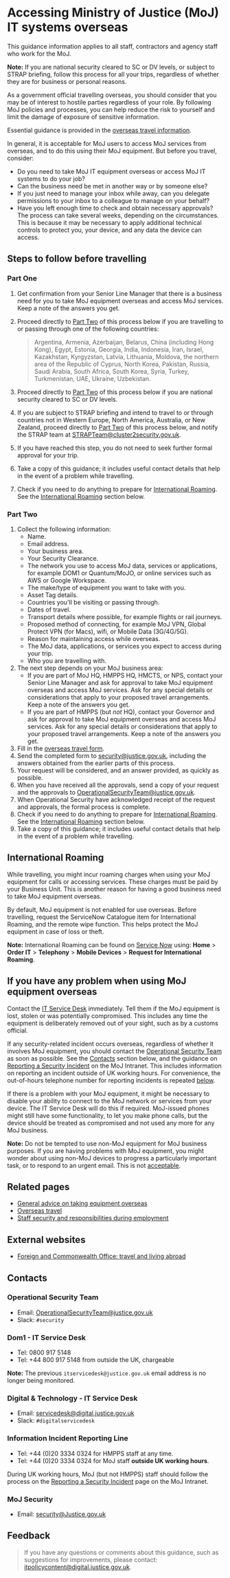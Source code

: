 # Accessing Ministry of Justice \(MoJ\) IT systems overseas

This guidance information applies to all staff, contractors and agency staff who work for the MoJ.

**Note:** If you are national security cleared to SC or DV levels, or subject to STRAP briefing, follow this process for all your trips, regardless of whether they are for business or personal reasons.

As a government official travelling overseas, you should consider that you may be of interest to hostile parties regardless of your role. By following MoJ policies and processes, you can help reduce the risk to yourself and limit the damage of exposure of sensitive information.

Essential guidance is provided in the [overseas travel information](overseas-travel.md).

In general, it is acceptable for MoJ users to access MoJ services from overseas, and to do this using their MoJ equipment. But before you travel, consider:

-   Do you need to take MoJ IT equipment overseas or access MoJ IT systems to do your job?
-   Can the business need be met in another way or by someone else?
-   If you just need to manage your inbox while away, can you delegate permissions to your inbox to a colleague to manage on your behalf?
-   Have you left enough time to check and obtain necessary approvals? The process can take several weeks, depending on the circumstances. This is because it may be necessary to apply additional technical controls to protect you, your device, and any data the device can access.

## Steps to follow before travelling

### Part One

1.  Get confirmation from your Senior Line Manager that there is a business need for you to take MoJ equipment overseas and access MoJ services. Keep a note of the answers you get.
2.  Proceed directly to [Part Two](#part-two) of this process below if you are travelling to or passing through one of the following countries:

    > Argentina, Armenia, Azerbaijan, Belarus, China \(including Hong Kong\), Egypt, Estonia, Georgia, India, Indonesia, Iran, Israel, Kazakhstan, Kyrgyzstan, Latvia, Lithuania, Moldova, the northern area of the Republic of Cyprus, North Korea, Pakistan, Russia, Saudi Arabia, South Africa, South Korea, Syria, Turkey, Turkmenistan, UAE, Ukraine, Uzbekistan.

3.  Proceed directly to [Part Two](#part-two) of this process below if you are national security cleared to SC or DV levels.
4.  If you are subject to STRAP briefing and intend to travel to or through countries not in Western Europe, North America, Australia, or New Zealand, proceed directly to [Part Two](#part-two) of this process below, and notify the STRAP team at [STRAPTeam@cluster2security.gov.uk](mailto:STRAPTeam@cluster2security.gov.uk).
5.  If you have reached this step, you do not need to seek further formal approval for your trip.
6.  Take a copy of this guidance; it includes useful contact details that help in the event of a problem while travelling.
7.  Check if you need to do anything to prepare for [International Roaming](#international-roaming). See the [International Roaming](#international-roaming) section below.

### Part Two

1.  Collect the following information:
    -   Name.
    -   Email address.
    -   Your business area.
    -   Your Security Clearance.
    -   The network you use to access MoJ data, services or applications, for example DOM1 or Quantum/MoJO, or online services such as AWS or Google Workspace.
    -   The make/type of equipment you want to take with you.
    -   Asset Tag details.
    -   Countries you'll be visiting or passing through.
    -   Dates of travel.
    -   Transport details where possible, for example flights or rail journeys.
    -   Proposed method of connecting, for example MoJ VPN, Global Protect VPN \(for Macs\), wifi, or Mobile Data \(3G/4G/5G\).
    -   Reason for maintaining access while overseas.
    -   The MoJ data, applications, or services you expect to access during your trip.
    -   Who you are travelling with.
2.  The next step depends on your MoJ business area:
    -   If you are part of MoJ HQ, HMPPS HQ, HMCTS, or NPS, contact your Senior Line Manager and ask for approval to take MoJ equipment overseas and access MoJ services. Ask for any special details or considerations that apply to your proposed travel arrangements. Keep a note of the answers you get.
    -   If you are part of HMPPS \(but *not* HQ\), contact your Governor and ask for approval to take MoJ equipment overseas and access MoJ services. Ask for any special details or considerations that apply to your proposed travel arrangements. Keep a note of the answers you get.
3.  Fill in the [overseas travel form](https://intranet.justice.gov.uk/documents/2020/03/overseas-travel-form.docx).
4.  Send the completed form to [security@justice.gov.uk](mailto:security@justice.gov.uk), including the answers obtained from the earlier parts of this process.
5.  Your request will be considered, and an answer provided, as quickly as possible.
6.  When you have received all the approvals, send a copy of your request and the approvals to [OperationalSecurityTeam@justice.gov.uk](mailto:OperationalSecurityTeam@justice.gov.uk).
7.  When Operational Security have acknowledged receipt of the request and approvals, the formal process is complete.
8.  Check if you need to do anything to prepare for [International Roaming](#international-roaming). See the [International Roaming](#international-roaming) section below.
9.  Take a copy of this guidance; it includes useful contact details that help in the event of a problem while travelling.

## International Roaming

While travelling, you might incur roaming charges when using your MoJ equipment for calls or accessing services. These charges must be paid by your Business Unit. This is another reason for having a good business need to take MoJ equipment overseas.

By default, MoJ equipment is not enabled for use overseas. Before travelling, request the ServiceNow Catalogue item for International Roaming, and the remote wipe function. This helps protect the MoJ equipment in case of loss or theft.

**Note:** International Roaming can be found on [Service Now](https://mojprod.service-now.com/moj_sp/?id=home) using: **Home** \> **Order IT** \> **Telephony** \> **Mobile Devices** \> **Request for International Roaming**.

## If you have any problem when using MoJ equipment overseas

Contact the [IT Service Desk](#contacts) immediately. Tell them if the MoJ equipment is lost, stolen or was potentially compromised. This includes any time the equipment is deliberately removed out of your sight, such as by a customs official.

If any security-related incident occurs overseas, regardless of whether it involves MoJ equipment, you should contact the [Operational Security Team](mailto:OperationalSecurityTeam@justice.gov.uk) as soon as possible. See the [Contacts](#contacts) section below, and the guidance on [Reporting a Security Incident](https://intranet.justice.gov.uk/guidance/security/report-a-security-incident/) on the MoJ Intranet. This includes information on reporting an incident outside of UK working hours. For convenience, the out-of-hours telephone number for reporting incidents is repeated [below](#information-incident-reporting-line).

If there is a problem with your MoJ equipment, it might be necessary to disable your ability to connect to the MoJ network or services from your device. The IT Service Desk will do this if required. MoJ-issued phones might still have some functionality, to let you make phone calls, but the device should be treated as compromised and not used any more for any MoJ business.

**Note:** Do not be tempted to use non-MoJ equipment for MoJ business purposes. If you are having problems with MoJ equipment, you might wonder about using non-MoJ devices to progress a particularly important task, or to respond to an urgent email. This is not [acceptable](acceptable-use.md).

## Related pages

-   [General advice on taking equipment overseas](general-advice-on-taking-equipment-overseas.md)
-   [Overseas travel](https://intranet.justice.gov.uk/guidance/security/travelling-abroad-business-or-personal/)
-   [Staff security and responsibilities during employment](https://intranet.justice.gov.uk/guidance/security/staff-security-and-responsibilities/during-employment)

## External websites

-   [Foreign and Commonwealth Office: travel and living abroad](https://www.gov.uk/browse/abroad)

## Contacts

### Operational Security Team

-   Email: [OperationalSecurityTeam@justice.gov.uk](mailto:OperationalSecurityTeam@justice.gov.uk)
-   Slack: `#security`

### Dom1 - IT Service Desk

-   Tel: 0800 917 5148
-   Tel: +44 800 917 5148 from outside the UK, chargeable

**Note:** The previous `itservicedesk@justice.gov.uk` email address is no longer being monitored.

### Digital & Technology - IT Service Desk

-   Email: [servicedesk@digital.justice.gov.uk](mailto:servicedesk@digital.justice.gov.uk)
-   Slack: `#digitalservicedesk`

### Information Incident Reporting Line

-   Tel: +44 \(0\)20 3334 0324 for HMPPS staff at any time.
-   Tel: +44 \(0\)20 3334 0324 for MoJ staff **outside UK working hours**.

During UK working hours, MoJ \(but not HMPPS\) staff should follow the process on the [Reporting a Security Incident](https://intranet.justice.gov.uk/guidance/security/report-a-security-incident/) page on the MoJ Intranet.

### MoJ Security

-   Email: [security@Justice.gov.uk](mailto:security@Justice.gov.uk)

## Feedback

> If you have any questions or comments about this guidance, such as suggestions for improvements, please contact: [itpolicycontent@digital.justice.gov.uk](mailto:itpolicycontent@digital.justice.gov.uk).

